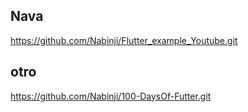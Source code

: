 ## Nava

https://github.com/Nabinji/Flutter_example_Youtube.git

## otro
https://github.com/Nabinji/100-DaysOf-Futter.git
